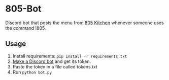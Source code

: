 # 805-Bot
Discord bot that posts the menu from [805 Kitchen](https://menus.calpolycorporation.org/805kitchen/) whenever someone uses the command !805.
## Usage
1. Install requirements: `pip install -r requirements.txt`
1. [Make a Discord bot](http://discordapp.com/developers/applications/me) and get its token.
1. Paste the token in a file called tokens.txt
1. Run `python bot.py`
